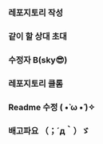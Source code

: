 ### 레포지토리 작성
### 같이 할 상대 초대

### 수정자 B(sky😎)
### 레포지토리 클롬
### Readme 수정 ( •̀ ω •́ )✧
### 배고파요 （；´д｀）ゞ